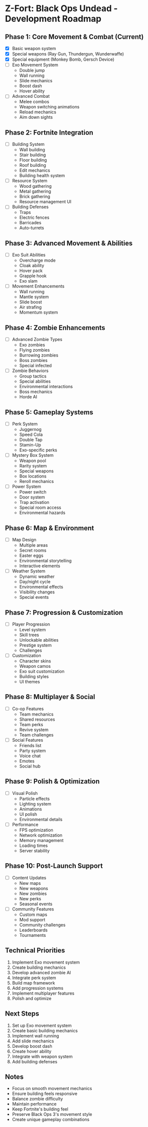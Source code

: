 # Z-Fort: Black Ops Undead - Development Roadmap

## Phase 1: Core Movement & Combat (Current)
- [x] Basic weapon system
- [x] Special weapons (Ray Gun, Thundergun, Wunderwaffe)
- [x] Special equipment (Monkey Bomb, Gersch Device)
- [ ] Exo Movement System
  - Double jump
  - Wall running
  - Slide mechanics
  - Boost dash
  - Hover ability
- [ ] Advanced Combat
  - Melee combos
  - Weapon switching animations
  - Reload mechanics
  - Aim down sights

## Phase 2: Fortnite Integration
- [ ] Building System
  - Wall building
  - Stair building
  - Floor building
  - Roof building
  - Edit mechanics
  - Building health system
- [ ] Resource System
  - Wood gathering
  - Metal gathering
  - Brick gathering
  - Resource management UI
- [ ] Building Defenses
  - Traps
  - Electric fences
  - Barricades
  - Auto-turrets

## Phase 3: Advanced Movement & Abilities
- [ ] Exo Suit Abilities
  - Overcharge mode
  - Cloak ability
  - Hover pack
  - Grapple hook
  - Exo slam
- [ ] Movement Enhancements
  - Wall running
  - Mantle system
  - Slide boost
  - Air strafing
  - Momentum system

## Phase 4: Zombie Enhancements
- [ ] Advanced Zombie Types
  - Exo zombies
  - Flying zombies
  - Burrowing zombies
  - Boss zombies
  - Special infected
- [ ] Zombie Behaviors
  - Group tactics
  - Special abilities
  - Environmental interactions
  - Boss mechanics
  - Horde AI

## Phase 5: Gameplay Systems
- [ ] Perk System
  - Juggernog
  - Speed Cola
  - Double Tap
  - Stamin-Up
  - Exo-specific perks
- [ ] Mystery Box System
  - Weapon pool
  - Rarity system
  - Special weapons
  - Box locations
  - Reroll mechanics
- [ ] Power System
  - Power switch
  - Door system
  - Trap activation
  - Special room access
  - Environmental hazards

## Phase 6: Map & Environment
- [ ] Map Design
  - Multiple areas
  - Secret rooms
  - Easter eggs
  - Environmental storytelling
  - Interactive elements
- [ ] Weather System
  - Dynamic weather
  - Day/night cycle
  - Environmental effects
  - Visibility changes
  - Special events

## Phase 7: Progression & Customization
- [ ] Player Progression
  - Level system
  - Skill trees
  - Unlockable abilities
  - Prestige system
  - Challenges
- [ ] Customization
  - Character skins
  - Weapon camos
  - Exo suit customization
  - Building styles
  - UI themes

## Phase 8: Multiplayer & Social
- [ ] Co-op Features
  - Team mechanics
  - Shared resources
  - Team perks
  - Revive system
  - Team challenges
- [ ] Social Features
  - Friends list
  - Party system
  - Voice chat
  - Emotes
  - Social hub

## Phase 9: Polish & Optimization
- [ ] Visual Polish
  - Particle effects
  - Lighting system
  - Animations
  - UI polish
  - Environmental details
- [ ] Performance
  - FPS optimization
  - Network optimization
  - Memory management
  - Loading times
  - Server stability

## Phase 10: Post-Launch Support
- [ ] Content Updates
  - New maps
  - New weapons
  - New zombies
  - New perks
  - Seasonal events
- [ ] Community Features
  - Custom maps
  - Mod support
  - Community challenges
  - Leaderboards
  - Tournaments

## Technical Priorities
1. Implement Exo movement system
2. Create building mechanics
3. Develop advanced zombie AI
4. Integrate perk system
5. Build map framework
6. Add progression systems
7. Implement multiplayer features
8. Polish and optimize

## Next Steps
1. Set up Exo movement system
2. Create basic building mechanics
3. Implement wall running
4. Add slide mechanics
5. Develop boost dash
6. Create hover ability
7. Integrate with weapon system
8. Add building defenses

## Notes
- Focus on smooth movement mechanics
- Ensure building feels responsive
- Balance zombie difficulty
- Maintain performance
- Keep Fortnite's building feel
- Preserve Black Ops 3's movement style
- Create unique gameplay combinations 